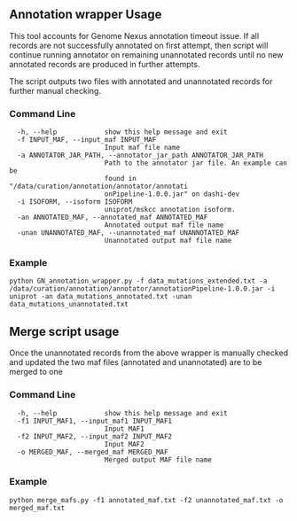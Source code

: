 ## Annotation wrapper Usage 

This tool accounts for Genome Nexus annotation timeout issue. If all records are not successfully annotated on first attempt, then script will continue running annotator on remaining unannotated records until no new annotated records are produced in further attempts.

The script outputs two files with annotated and unannotated records for further manual checking.

### Command Line
```
  -h, --help            show this help message and exit
  -f INPUT_MAF, --input_maf INPUT_MAF
                        Input maf file name
  -a ANNOTATOR_JAR_PATH, --annotator_jar_path ANNOTATOR_JAR_PATH
                        Path to the annotator jar file. An example can be
                        found in "/data/curation/annotation/annotator/annotati
                        onPipeline-1.0.0.jar" on dashi-dev
  -i ISOFORM, --isoform ISOFORM
                        uniprot/mskcc annotation isoform.
  -an ANNOTATED_MAF, --annotated_maf ANNOTATED_MAF
                        Annotated output maf file name
  -unan UNANNOTATED_MAF, --unannotated_maf UNANNOTATED_MAF
                        Unannotated output maf file name
```

### Example
```
python GN_annotation_wrapper.py -f data_mutations_extended.txt -a /data/curation/annotation/annotator/annotationPipeline-1.0.0.jar -i uniprot -an data_mutations_annotated.txt -unan data_mutations_unannotated.txt
```   

## Merge script usage

Once the unannotated records from the above wrapper is manually checked and updated the two maf files (annotated and unannotated) are to be merged to one

### Command Line
```
  -h, --help            show this help message and exit
  -f1 INPUT_MAF1, --input_maf1 INPUT_MAF1
                        Input MAF1
  -f2 INPUT_MAF2, --input_maf2 INPUT_MAF2
                        Input MAF2
  -o MERGED_MAF, --merged_maf MERGED_MAF
                        Merged output MAF file name
```
### Example
```
python merge_mafs.py -f1 annotated_maf.txt -f2 unannotated_maf.txt -o merged_maf.txt
```
